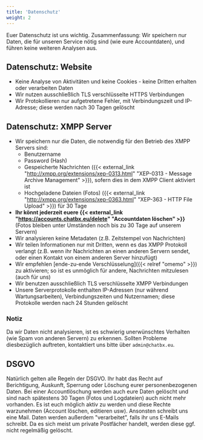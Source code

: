 ```yaml
---
title: 'Datenschutz'
weight: 2
---
```


Euer Datenschutz ist uns wichtig. Zusammenfassung: Wir speichern nur Daten, die für unseren Service nötig sind (wie eure Accountdaten), und führen keine weiteren Analysen aus.

## Datenschutz: Website

- Keine Analyse von Aktivitäten und keine Cookies - keine Dritten erhalten oder verarbeiten Daten
- Wir nutzen ausschließlich TLS verschlüsselte HTTPS Verbindungen
- Wir Protokollieren nur aufgetretene Fehler, mit Verbindungszeit und IP-Adresse; diese werden nach 30 Tagen gelöscht

## Datenschutz: XMPP Server

- Wir speichern nur die Daten, die notwendig für den Betrieb des XMPP Servers sind:
    - Benutzername
    - Password (Hash)
    - Gespeicherte Nachrichten ({{< external_link "http://xmpp.org/extensions/xep-0313.html" "XEP-0313 - Message Archive Management" >}}), sofern dies in dem XMPP Client aktiviert ist
    - Hochgeladene Dateien (Fotos) ({{< external_link "http://xmpp.org/extensions/xep-0363.html" "XEP-363 - HTTP File Upload" >}}) für 30 Tage
- **Ihr könnt jederzeit euere {{< external_link "https://accounts.chatbx.eu/delete" "Accountdaten löschen" >}}** (Fotos bleiben unter Umständen noch bis zu 30 Tage auf unserem Servern)
- Wir analysieren keine Metadaten (z.B. Zeitstempel von Nachrichten)
- Wir teilen Informationen nur mit Dritten, wenn es das XMPP Protokoll verlangt (z.B. wenn ihr Nachrichten an einen anderen Servern sendet, oder einen Kontakt von einem anderen Server hinzufügt)
- Wir empfehlen [ende-zu-ende Verschlüsselung]({{< relref "omemo" >}}) zu aktivieren; so ist es unmöglich für andere, Nachrichten mitzulesen (auch für uns)
- Wir benutzen ausschließlich TLS verschlüsselte XMPP Verbindungen
- Unsere Serverprotokolle enthalten IP-Adressen (nur während Wartungsarbeiten), Verbindungszeiten und Nutzernamen; diese Protokolle werden nach 24 Stunden gelöscht

### Notiz

Da wir Daten nicht analysieren, ist es schwierig unerwünschtes Verhalten (wie Spam von anderen Servern) zu erkennen. Sollten Probleme diesbezüglich auftreten, kontaktiert uns bitte über `admin@chatbx.eu`.

## DSGVO

Natürlich gelten alle Regeln der DSGVO. Ihr habt das Recht auf Berichtigung, Auskunft, Sperrung oder Löschung eurer personenbezogenen Daten. Bei einer Accountlöschung werden auch eure Daten gelöscht und sind nach spätestens 30 Tagen (Fotos und Logdateien) auch nicht mehr vorhanden. Es ist euch möglich aktiv zu werden und diese Rechte warzunehmen (Account löschen,  editieren usw). Ansonsten schreibt uns eine Mail. Daten werden außerdem "verarbeitet", falls ihr uns E-Mails schreibt. Da es sich meist um private Postfächer handelt, werden diese ggf. nicht regelmäßig gelöscht.

